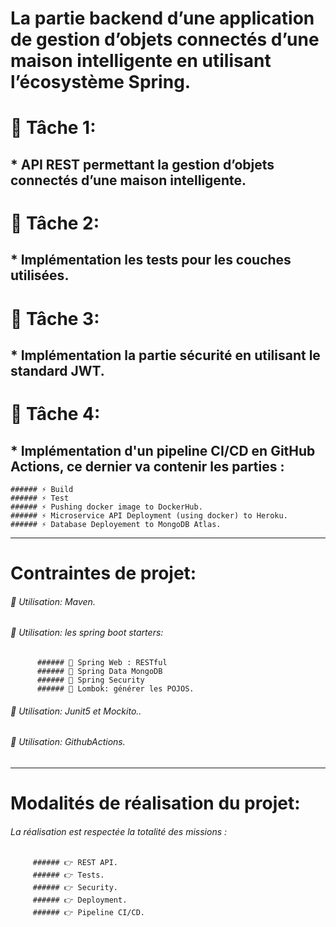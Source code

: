 # La partie backend d’une application de gestion d’objets connectés d’une maison intelligente en utilisant l’écosystème Spring.

# 📝 Tâche 1: 
  ## * API REST permettant la gestion d’objets connectés d’une maison intelligente.
  
# 📝 Tâche 2: 
  ## * Implémentation les tests pour les couches utilisées.
  
# 📝 Tâche 3: 
  ## * Implémentation la partie sécurité en utilisant le standard JWT.
  
# 📝 Tâche 4: 
  ## * Implémentation d'un pipeline CI/CD en GitHub Actions, ce dernier va contenir les parties :
    ###### ⚡ Build
    ###### ⚡ Test
    ###### ⚡ Pushing docker image to DockerHub.
    ###### ⚡ Microservice API Deployment (using docker) to Heroku.
    ###### ⚡ Database Deployement to MongoDB Atlas.
 
---------------------------------------------------------------------------------------------------------------
# Contraintes de projet:

   ###### 🎯 Utilisation: Maven.
   
   ###### 🎯 Utilisation: les spring boot starters:
          ###### 🚀 Spring Web : RESTful
          ###### 🚀 Spring Data MongoDB
          ###### 🚀 Spring Security
          ###### 🚀 Lombok: générer les POJOS.
   
   ###### 🎯 Utilisation: Junit5 et Mockito..
   
   ###### 🎯 Utilisation: GithubActions.
   
   ---------------------------------------------------------------------------------------------------------------
# Modalités de réalisation du projet:

  ###### La réalisation est respectée la totalité des missions :
         ###### 👉 REST API.
         ###### 👉 Tests.
         ###### 👉 Security.
         ###### 👉 Deployment.
         ###### 👉 Pipeline CI/CD.
         

   

